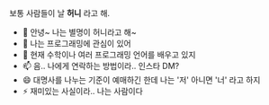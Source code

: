 보통 사람들이 날 **허니** 라고 해.

- 👋 안녕~ 나는 별명이 허니라고 해~
- 👀 나는 프로그래밍에 관심이 있어
- 🌱 현재 수학이나 여러 프로그래밍 언어를 배우고 있지
- 📫 음.. 나에게 연락하는 방법이라.. 인스타 DM?
- 😄 대명사를 나누는 기준이 예매하긴 한데 나는 '저' 아니면 '너' 라고 하지
- ⚡ 재미있는 사실이라.. 나는 사람이다

<!---
MiruHeon/MiruHeon is a ✨ special ✨ repository because its `README.md` (this file) appears on your GitHub profile.
You can click the Preview link to take a look at your changes.
--->
